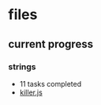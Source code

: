# files
## current progress
### strings
- 11 tasks completed
- [killer.js](https://github.com/maximozaitsev/files/blob/main/killer.js)
